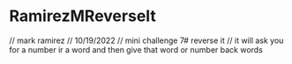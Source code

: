 # RamirezMReverseIt
// mark ramirez 
// 10/19/2022 
// mini challenge 7# reverse it
// it will ask you for a number ir a word and then give that word or number back words
